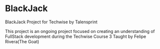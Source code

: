 # BlackJack
BlackJack Project for Techwise by Talensprint

This project is an ongoing project focused on creating an understanding of FullStack development during the Techwise Course 3 Taught by Felipe Rivera(The Goat)
